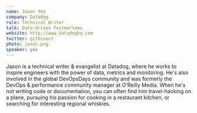 ```yaml
---
name: Jason Yee
company: Datadog
role: Technical Writer
talk: Data-driven Postmortems
website: http://www.datadoghq.com
twitter: gitbisect
photo: jason.png
speaker: yes
---
```

Jason is a technical writer & evangelist at Datadog, where he works to inspire engineers with the power of data, metrics and monitoring. He's also involved in the global DevOpsDays community and was formerly the DevOps & performance community manager at O'Reilly Media. When he's not writing code or documentation, you can often find him travel-hacking on a plane, pursuing his passion for cooking in a restaurant kitchen, or searching for interesting regional whiskies.